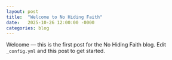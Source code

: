 ```yaml
---
layout: post
title:  "Welcome to No Hiding Faith"
date:   2025-10-26 12:00:00 -0000
categories: blog
---
```

Welcome — this is the first post for the No Hiding Faith blog. Edit `_config.yml` and this post to get started.